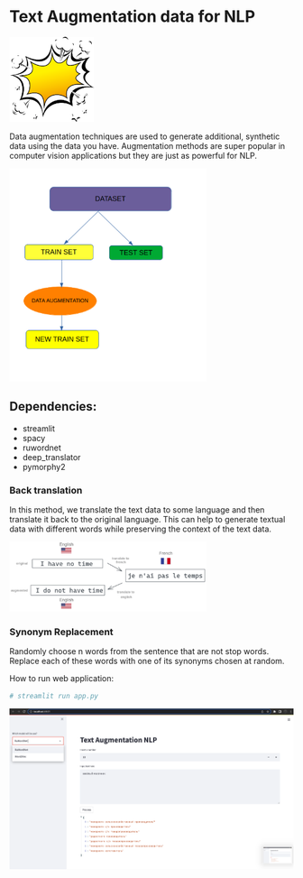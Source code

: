 # Text Augmentation data for NLP

<img src="png\logo.png" width="150"/>

Data augmentation techniques are used to generate additional, synthetic data using the data you have. Augmentation methods are super popular in computer vision applications but they are just as powerful for NLP. 

<img src="png\dataset.png" width="350"/>

## Dependencies:

  + streamlit
  + spacy
  + ruwordnet
  + deep_translator
  + pymorphy2

### Back translation

In this method, we translate the text data to some language and then translate it back to the original language. This can help to generate textual data with different words while preserving the context of the text data. 

<img src="png\backtranslation.png" width="350"/>

### Synonym Replacement

Randomly choose n words from the sentence that are not stop words. Replace each of these words with one of its synonyms chosen at random. 

How to run web application:
```python
# streamlit run app.py
```

<img src="png\screen.png" width="850"/>
